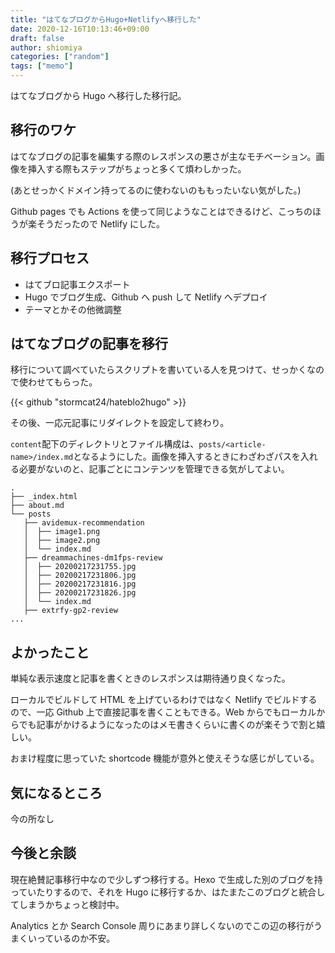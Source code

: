 ```yaml
---
title: "はてなブログからHugo+Netlifyへ移行した"
date: 2020-12-16T10:13:46+09:00
draft: false
author: shiomiya
categories: ["random"]
tags: ["memo"]
---
```


はてなブログから Hugo へ移行した移行記。

## 移行のワケ

はてなブログの記事を編集する際のレスポンスの悪さが主なモチベーション。画像を挿入する際もステップがちょっと多くて煩わしかった。

(あとせっかくドメイン持ってるのに使わないのももったいない気がした。)

Github pages でも Actions を使って同じようなことはできるけど、こっちのほうが楽そうだったので Netlify にした。

## 移行プロセス

- はてブロ記事エクスポート
- Hugo でブログ生成、Github へ push して Netlify へデプロイ
- テーマとかその他微調整

## はてなブログの記事を移行

移行について調べていたらスクリプトを書いている人を見つけて、せっかくなので使わせてもらった。

{{< github "stormcat24/hateblo2hugo" >}}

その後、一応元記事にリダイレクトを設定して終わり。

`content`配下のディレクトリとファイル構成は、`posts/<article-name>/index.md`となるようにした。画像を挿入するときにわざわざパスを入れる必要がないのと、記事ごとにコンテンツを管理できる気がしてよい。

```
.
├── _index.html
├── about.md
└── posts
   ├── avidemux-recommendation
   │  ├── image1.png
   │  ├── image2.png
   │  └── index.md
   ├── dreammachines-dm1fps-review
   │  ├── 20200217231755.jpg
   │  ├── 20200217231806.jpg
   │  ├── 20200217231816.jpg
   │  ├── 20200217231826.jpg
   │  └── index.md
   ├── extrfy-gp2-review
...
```

## よかったこと

単純な表示速度と記事を書くときのレスポンスは期待通り良くなった。

ローカルでビルドして HTML を上げているわけではなく Netlify でビルドするので、一応 Github 上で直接記事を書くこともできる。Web からでもローカルからでも記事がかけるようになったのはメモ書きくらいに書くのが楽そうで割と嬉しい。

おまけ程度に思っていた shortcode 機能が意外と使えそうな感じがしている。

## 気になるところ

今の所なし

## 今後と余談

現在絶賛記事移行中なので少しずつ移行する。Hexo で生成した別のブログを持っていたりするので、それを Hugo に移行するか、はたまたこのブログと統合してしまうかちょっと検討中。

Analytics とか Search Console 周りにあまり詳しくないのでこの辺の移行がうまくいっているのか不安。